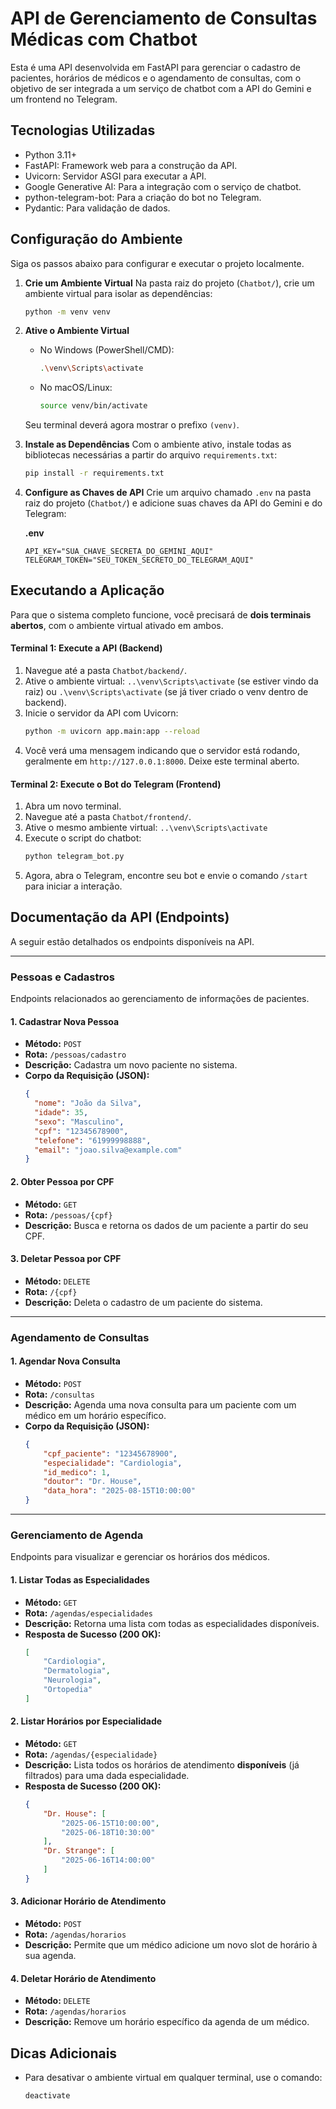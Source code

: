 # API de Gerenciamento de Consultas Médicas com Chatbot

Esta é uma API desenvolvida em FastAPI para gerenciar o cadastro de pacientes, horários de médicos e o agendamento de consultas, com o objetivo de ser integrada a um serviço de chatbot com a API do Gemini e um frontend no Telegram.

## Tecnologias Utilizadas

- Python 3.11+
- FastAPI: Framework web para a construção da API.
- Uvicorn: Servidor ASGI para executar a API.
- Google Generative AI: Para a integração com o serviço de chatbot.
- python-telegram-bot: Para a criação do bot no Telegram.
- Pydantic: Para validação de dados.

## Configuração do Ambiente

Siga os passos abaixo para configurar e executar o projeto localmente.

1.  **Crie um Ambiente Virtual**
    Na pasta raiz do projeto (`Chatbot/`), crie um ambiente virtual para isolar as dependências:
    ```bash
    python -m venv venv
    ```

2.  **Ative o Ambiente Virtual**
    - No Windows (PowerShell/CMD):
        ```bash
        .\venv\Scripts\activate
        ```
    - No macOS/Linux:
        ```bash
        source venv/bin/activate
        ```
    Seu terminal deverá agora mostrar o prefixo `(venv)`.

3.  **Instale as Dependências**
    Com o ambiente ativo, instale todas as bibliotecas necessárias a partir do arquivo `requirements.txt`:
    ```bash
    pip install -r requirements.txt
    ```

4.  **Configure as Chaves de API**
    Crie um arquivo chamado `.env` na pasta raiz do projeto (`Chatbot/`) e adicione suas chaves da API do Gemini e do Telegram:

    **.env**
    ```
    API_KEY="SUA_CHAVE_SECRETA_DO_GEMINI_AQUI"
    TELEGRAM_TOKEN="SEU_TOKEN_SECRETO_DO_TELEGRAM_AQUI"
    ```

## Executando a Aplicação

Para que o sistema completo funcione, você precisará de **dois terminais abertos**, com o ambiente virtual ativado em ambos.

#### Terminal 1: Execute a API (Backend)

1.  Navegue até a pasta `Chatbot/backend/`.
2.  Ative o ambiente virtual: `..\venv\Scripts\activate` (se estiver vindo da raiz) ou `.\venv\Scripts\activate` (se já tiver criado o venv dentro de backend).
3.  Inicie o servidor da API com Uvicorn:
    ```bash
    python -m uvicorn app.main:app --reload
    ```
4.  Você verá uma mensagem indicando que o servidor está rodando, geralmente em `http://127.0.0.1:8000`. Deixe este terminal aberto.

#### Terminal 2: Execute o Bot do Telegram (Frontend)

1.  Abra um novo terminal.
2.  Navegue até a pasta `Chatbot/frontend/`.
3.  Ative o mesmo ambiente virtual: `..\venv\Scripts\activate`
4.  Execute o script do chatbot:
    ```bash
    python telegram_bot.py
    ```
5.  Agora, abra o Telegram, encontre seu bot e envie o comando `/start` para iniciar a interação.

## Documentação da API (Endpoints)

A seguir estão detalhados os endpoints disponíveis na API.

---

### Pessoas e Cadastros

Endpoints relacionados ao gerenciamento de informações de pacientes.

#### 1. Cadastrar Nova Pessoa

- **Método:** `POST`
- **Rota:** `/pessoas/cadastro`
- **Descrição:** Cadastra um novo paciente no sistema.
- **Corpo da Requisição (JSON):**
    ```json
    {
      "nome": "João da Silva",
      "idade": 35,
      "sexo": "Masculino",
      "cpf": "12345678900",
      "telefone": "61999998888",
      "email": "joao.silva@example.com"
    }
    ```

#### 2. Obter Pessoa por CPF

- **Método:** `GET`
- **Rota:** `/pessoas/{cpf}`
- **Descrição:** Busca e retorna os dados de um paciente a partir do seu CPF.

#### 3. Deletar Pessoa por CPF

- **Método:** `DELETE`
- **Rota:** `/{cpf}`
- **Descrição:** Deleta o cadastro de um paciente do sistema.

---

### Agendamento de Consultas

#### 1. Agendar Nova Consulta

- **Método:** `POST`
- **Rota:** `/consultas`
- **Descrição:** Agenda uma nova consulta para um paciente com um médico em um horário específico.
- **Corpo da Requisição (JSON):**
    ```json
    {
        "cpf_paciente": "12345678900",
        "especialidade": "Cardiologia",
        "id_medico": 1,
        "doutor": "Dr. House",
        "data_hora": "2025-08-15T10:00:00"
    }
    ```

---

### Gerenciamento de Agenda

Endpoints para visualizar e gerenciar os horários dos médicos.

#### 1. Listar Todas as Especialidades

- **Método:** `GET`
- **Rota:** `/agendas/especialidades`
- **Descrição:** Retorna uma lista com todas as especialidades disponíveis.
- **Resposta de Sucesso (200 OK):**
    ```json
    [
        "Cardiologia",
        "Dermatologia",
        "Neurologia",
        "Ortopedia"
    ]
    ```

#### 2. Listar Horários por Especialidade

- **Método:** `GET`
- **Rota:** `/agendas/{especialidade}`
- **Descrição:** Lista todos os horários de atendimento **disponíveis** (já filtrados) para uma dada especialidade.
- **Resposta de Sucesso (200 OK):**
    ```json
    {
        "Dr. House": [
            "2025-06-15T10:00:00",
            "2025-06-18T10:30:00"
        ],
        "Dr. Strange": [
            "2025-06-16T14:00:00"
        ]
    }
    ```

#### 3. Adicionar Horário de Atendimento

- **Método:** `POST`
- **Rota:** `/agendas/horarios`
- **Descrição:** Permite que um médico adicione um novo slot de horário à sua agenda.

#### 4. Deletar Horário de Atendimento

- **Método:** `DELETE`
- **Rota:** `/agendas/horarios`
- **Descrição:** Remove um horário específico da agenda de um médico.

## Dicas Adicionais

- Para desativar o ambiente virtual em qualquer terminal, use o comando:
    ```bash
    deactivate
    
